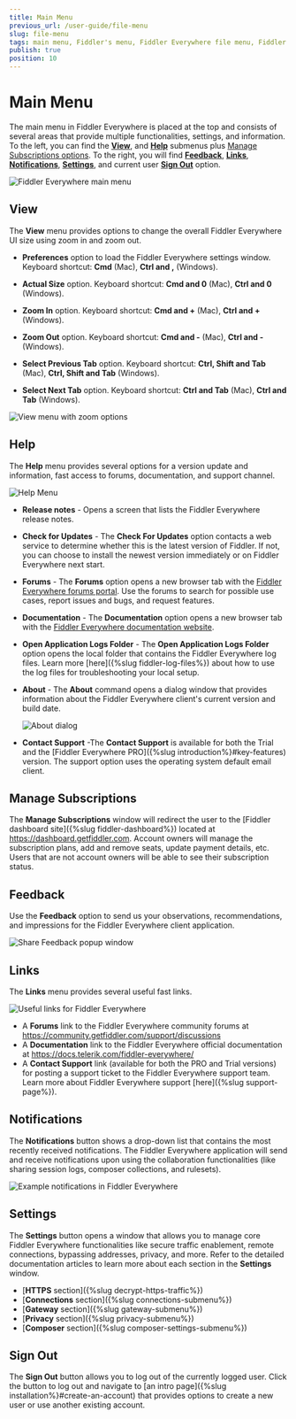 ```yaml
---
title: Main Menu
previous_url: /user-guide/file-menu
slug: file-menu
tags: main menu, Fiddler's menu, Fiddler Everywhere file menu, Fiddler Everywhere help menu
publish: true
position: 10
---
```


# Main Menu

The main menu in Fiddler Everywhere is placed at the top and consists of several areas that provide multiple functionalities, settings, and information. To the left, you can find the [**View**](#view), and [**Help**](#help) submenus plus [Manage Subscriptions options](#manage-subscriptions). To the right, you will find [**Feedback**](#feedback), [**Links**](#links), [**Notifications**](#notifications), [**Settings**](#settings), and current user [**Sign Out**](#sign-out) option.

![Fiddler Everywhere main menu](../images/menu/main-menu-all.png)


## View

The **View** menu provides options to change the overall Fiddler Everywhere UI size using zoom in and zoom out.

- **Preferences** option to load the Fiddler Everywhere settings window. Keyboard shortcut: __Cmd__ (Mac), __Ctrl and ,__ (Windows). 

- **Actual Size** option. Keyboard shortcut: __Cmd and 0__ (Mac), __Ctrl and 0__ (Windows). 

- **Zoom In** option. Keyboard shortcut: __Cmd and +__ (Mac), __Ctrl and +__ (Windows). 

- **Zoom Out** option. Keyboard shortcut: __Cmd and -__ (Mac), __Ctrl and -__ (Windows). 

- **Select Previous Tab** option. Keyboard shortcut: __Ctrl, Shift and Tab__ (Mac), __Ctrl, Shift and Tab__ (Windows). 

- **Select Next Tab** option. Keyboard shortcut: __Ctrl and Tab__ (Mac), __Ctrl and Tab__ (Windows). 

![View menu with zoom options](../images/menu/main-menu-view.png)

## Help

The **Help** menu provides several options for a version update and information, fast access to forums, documentation, and support channel.

![Help Menu](../images/menu/menu-help-update.png)

- **Release notes** - Opens a screen that lists the Fiddler Everywhere release notes.

- **Check for Updates** - The **Check For Updates** option contacts a web service to determine whether this is the latest version of Fiddler. If not, you can choose to install the newest version immediately or on Fiddler Everywhere next start.

- **Forums** - The **Forums** option opens a new browser tab with the [Fiddler Everywhere forums portal](https://community.getfiddler.com/support/discussions). Use the forums to search for possible use cases, report issues and bugs, and request features.

- **Documentation** - The **Documentation** option opens a new browser tab with the [Fiddler Everywhere documentation website](https://docs.telerik.com/fiddler-everywhere/).

- **Open Application Logs Folder** - The **Open Application Logs Folder** option opens the local folder that contains the Fiddler Everywhere log files. Learn more [here]({%slug fiddler-log-files%}) about how to use the log files for troubleshooting your local setup.

- **About** - The **About** command opens a dialog window that provides information about the Fiddler Everywhere client's current version and build date.

    ![About dialog](../images/menu/menu-help-about.png)

- **Contact Support** -The **Contact Support** is available for both the Trial and the [Fiddler Everywhere PRO]({%slug introduction%}#key-features) version. The support option uses the operating system default email client.

## Manage Subscriptions

The **Manage Subscriptions** window will redirect the user to the [Fiddler dashboard site]({%slug fiddler-dashboard%}) located at https://dashboard.getfiddler.com. Account owners will manage the subscription plans, add and remove seats, update payment details, etc. Users that are not account owners will be able to see their subscription status.


## Feedback

Use the **Feedback** option to send us your observations, recommendations, and impressions for the Fiddler Everywhere client application.

![Share Feedback popup window](../images/menu/share-feedback.png)


## Links

The **Links** menu provides several useful fast links.

![Useful links for Fiddler Everywhere](../images/menu/menu-all-links.png)

- A **Forums** link to the Fiddler Everywhere community forums at https://community.getfiddler.com/support/discussions
- A **Documentation** link to the Fiddler Everywhere official documentation at https://docs.telerik.com/fiddler-everywhere/
- A **Contact Support** link (available for both the PRO and Trial versions) for posting a support ticket to the Fiddler Everywhere support team. Learn more about Fiddler Everywhere support [here]({%slug support-page%}).

## Notifications

The **Notifications** button shows a drop-down list that contains the most recently received notifications. The Fiddler Everywhere application will send and receive notifications upon using the collaboration functionalities (like sharing session logs, composer collections, and rulesets).

![Example notifications in Fiddler Everywhere](../images/menu/menu-notifications.png)

## Settings

The **Settings** button opens a window that allows you to manage core Fiddler Everywhere functionalities like secure traffic enablement, remote connections, bypassing addresses, privacy, and more. Refer to the detailed documentation articles to learn more about each section in the **Settings** window.

- [**HTTPS** section]({%slug decrypt-https-traffic%})
- [**Connections** section]({%slug connections-submenu%})
- [**Gateway** section]({%slug gateway-submenu%})
- [**Privacy** section]({%slug privacy-submenu%})
- [**Composer** section]({%slug composer-settings-submenu%})

## Sign Out

The **Sign Out** button allows you to log out of the currently logged user. Click the button to log out and navigate to [an intro page]({%slug installation%}#create-an-account) that provides options to create a new user or use another existing account.